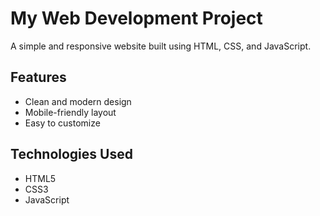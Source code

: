 # My Web Development Project

A simple and responsive website built using HTML, CSS, and JavaScript.

## Features
- Clean and modern design
- Mobile-friendly layout
- Easy to customize

## Technologies Used
- HTML5
- CSS3
- JavaScript 